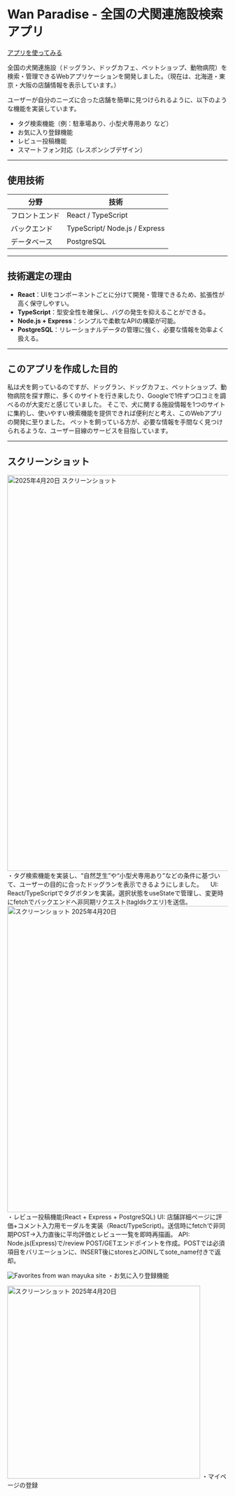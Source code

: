 # Wan Paradise - 全国の犬関連施設検索アプリ

[アプリを使ってみる](https://wan.mayuka.site)

全国の犬関連施設（ドッグラン、ドッグカフェ、ペットショップ、動物病院）を検索・管理できるWebアプリケーションを開発しました。（現在は、北海道・東京・大阪の店舗情報を表示しています。）

ユーザーが自分のニーズに合った店舗を簡単に見つけられるように、以下のような機能を実装しています。

- タグ検索機能（例：駐車場あり、小型犬専用あり など）
- お気に入り登録機能
- レビュー投稿機能
- スマートフォン対応（レスポンシブデザイン）

---

## 使用技術

| 分野 | 技術 |
|------|------|
| フロントエンド | React / TypeScript |
| バックエンド |TypeScript/  Node.js / Express |
| データベース | PostgreSQL |

---

## 技術選定の理由

- **React**：UIをコンポーネントごとに分けて開発・管理できるため、拡張性が高く保守しやすい。
- **TypeScript**：型安全性を確保し、バグの発生を抑えることができる。
- **Node.js + Express**：シンプルで柔軟なAPIの構築が可能。
- **PostgreSQL**：リレーショナルデータの管理に強く、必要な情報を効率よく扱える。

---

## このアプリを作成した目的

私は犬を飼っているのですが、ドッグラン、ドッグカフェ、ペットショップ、動物病院を探す際に、多くのサイトを行き来したり、Googleで1件ずつ口コミを調べるのが大変だと感じていました。
そこで、犬に関する施設情報を1つのサイトに集約し、使いやすい検索機能を提供できれば便利だと考え、このWebアプリの開発に至りました。
ペットを飼っている方が、必要な情報を手間なく見つけられるような、ユーザー目線のサービスを目指しています。

---

## スクリーンショット


<img width="905" alt="2025年4月20日 スクリーンショット" src="https://github.com/user-attachments/assets/627d5860-b6cc-445c-9b53-884d5d1ac826" />
・タグ検索機能を実装し、“自然芝生”や“小型犬専用あり”などの条件に基づいて、ユーザーの目的に合ったドッグランを表示できるようにしました。
　UI: React/TypeScriptでタグボタンを実装。選択状態をuseStateで管理し、変更時にfetchでバックエンドへ非同期リクエスト(tagIdsクエリ)を送信。

<img width="700" alt="スクリーンショット 2025年4月20日" src="https://github.com/user-attachments/assets/a3091ebe-22fe-41eb-8aa9-52cedd8da910" />
・レビュー投稿機能(React + Express + PostgreSQL)
UI: 店舗詳細ページに評価+コメント入力用モーダルを実装（React/TypeScript)。送信時にfetchで非同期POST→入力直後に平均評価とレビュー一覧を即時再描画。
API: Node.js(Express)で/review POST/GETエンドポイントを作成。POSTでは必須項目をバリエーションに、INSERT後にstoresとJOINしてsote_name付きで返却。

![Favorites from wan mayuka site](https://github.com/user-attachments/assets/6daae0f1-572e-4280-b301-ad369789add5)
・お気に入り登録機能

<img width="441" alt="スクリーンショット 2025年4月20日" src="https://github.com/user-attachments/assets/47a8ef62-bbe9-4231-8f84-4bb7d303296a" />
・マイページの登録
